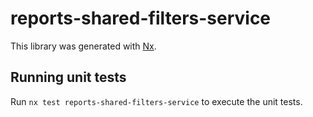 # reports-shared-filters-service

This library was generated with [Nx](https://nx.dev).

## Running unit tests

Run `nx test reports-shared-filters-service` to execute the unit tests.

